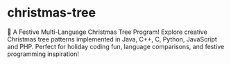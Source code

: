 # christmas-tree
🎄 A Festive Multi-Language Christmas Tree Program! Explore creative Christmas tree patterns implemented in Java, C++, C, Python, JavaScript and PHP. Perfect for holiday coding fun, language comparisons, and festive programming inspiration!
